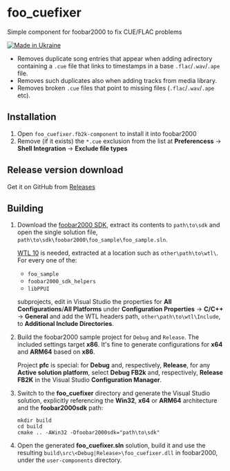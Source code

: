 # foo_cuefixer

Simple component for foobar2000 to fix CUE/FLAC problems

[![Made in Ukraine](https://img.shields.io/badge/made_in-ukraine-ffd700.svg?labelColor=0057b7)](https://stand-with-ukraine.pp.ua)

* Removes duplicate song entries that appear when adding adirectory containing
  a `.cue` file that links to timestamps in a base `.flac`/`.wav`/`.ape` file.
* Removes such duplicates also when adding tracks from media library.
* Removes broken `.cue` files that point to missing files (`.flac`/`.wav`/`.ape`
  etc).

## Installation

1. Open `foo_cuefixer.fb2k-component` to install it into foobar2000
2. Remove (if it exists) the `*.cue` exclusion from the list at
   **Preferencess** -> **Shell Integration** -> **Exclude file types**

## Release version download

Get it on GitHub from
[Releases](https://github.com/RevenantX/foo_cuefixer/releases)

## Building

1. Download the [foobar2000 SDK](https://www.foobar2000.org/SDK), extract its
   contents to `path\to\sdk` and open the single solution file,
   `path\to\sdk\foobar2000\foo_sample\foo_sample.sln`.

   [WTL 10](https://sourceforge.net/projects/wtl/) is needed, extracted at a
   location such as `other\path\to\wtl\`. For every one of the:

      * `foo_sample`
      * `foobar2000_sdk_helpers`
      * `libPPUI`

   subprojects, edit in Visual Studio the properties for
   **All Configurations**/**All Platforms** under
   **Configuration Properties** -> **C/C++** -> **General**
   and add the WTL headers path, `other\path\to\wtl\Include`, to
   **Additional Include Directories**.

2. Build the foobar2000 sample project for `Debug` and `Release`. The included
   settings target **x86**. It's fine to generate configurations for **x64** and
   **ARM64** based on **x86**.

   Project **pfc** is special: for **Debug** and, respectively, **Release**, for
   any **Active solution platform**, select **Debug FB2k** and, respectively,
   **Release FB2K** in the Visual Studio **Configuration Manager**.

3. Switch to the **foo_cuefixer** directory and generate the Visual Studio
   solution, explicitly referencing the **Win32**, **x64** or **ARM64**
   architecture and the **foobar2000sdk** path:

   ```pwsh
   mkdir build
   cd build
   cmake .. -AWin32 -Dfoobar2000sdk="path\to\sdk"
   ```

4. Open the generated **foo_cuefixer.sln** solution, build it and use the
   resulting `build\src\<Debug|Release>\foo_cuefixer.dll` in foobar2000, under
   the `user-components` directory.
